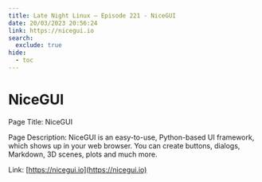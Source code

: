 ```yaml
---
title: Late Night Linux – Episode 221 - NiceGUI
date: 20/03/2023 20:56:24
link: https://nicegui.io
search:
  exclude: true
hide:
  - toc
---
```


# NiceGUI

Page Title: NiceGUI

Page Description: NiceGUI is an easy-to-use, Python-based UI framework, which shows up in your web browser. You can create buttons, dialogs, Markdown, 3D scenes, plots and much more. 

Link: [https://nicegui.io](https://nicegui.io)